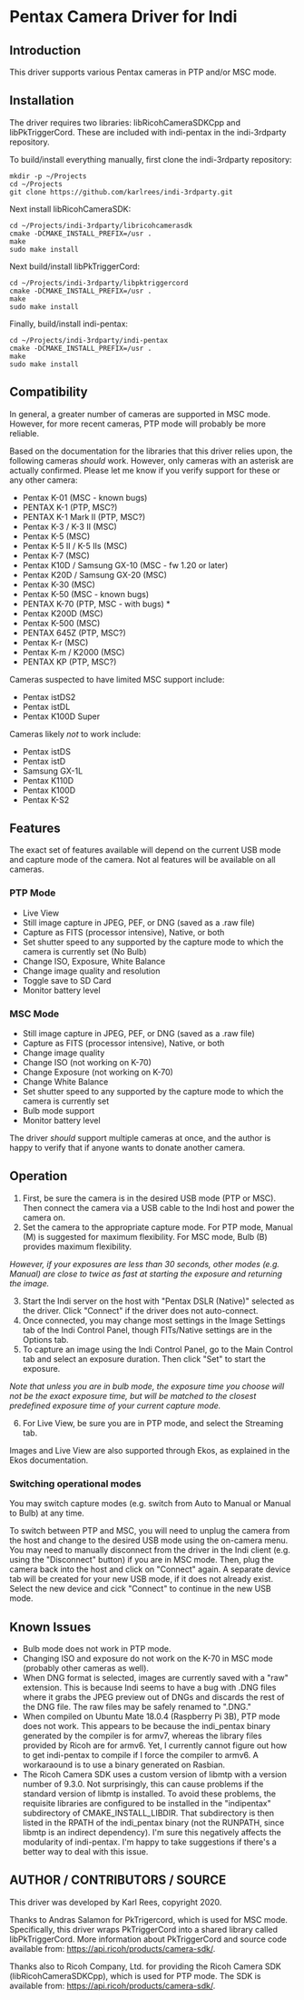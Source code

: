 # Pentax Camera Driver for Indi

## Introduction

This driver supports various Pentax cameras in PTP and/or MSC mode.  

## Installation

The driver requires two libraries: libRicohCameraSDKCpp and libPkTriggerCord.  These are included with indi-pentax in the indi-3rdparty repository.

To build/install everything manually, first clone the indi-3rdparty repository:

```
mkdir -p ~/Projects
cd ~/Projects
git clone https://github.com/karlrees/indi-3rdparty.git
```

Next install libRicohCameraSDK:

```
cd ~/Projects/indi-3rdparty/libricohcamerasdk
cmake -DCMAKE_INSTALL_PREFIX=/usr .
make
sudo make install
```

Next build/install libPkTriggerCord:

```
cd ~/Projects/indi-3rdparty/libpktriggercord
cmake -DCMAKE_INSTALL_PREFIX=/usr .
make
sudo make install
```

Finally, build/install indi-pentax:

```
cd ~/Projects/indi-3rdparty/indi-pentax
cmake -DCMAKE_INSTALL_PREFIX=/usr .
make
sudo make install
```

## Compatibility

In general, a greater number of cameras are supported in MSC mode.  However, for more recent cameras, PTP mode will probably be more reliable.

Based on the documentation for the libraries that this driver relies upon, the following cameras *should* work.  However, only cameras with an asterisk are actually confirmed.  Please let me know if you verify support for these or any other camera:

- Pentax K-01 (MSC - known bugs)
- PENTAX K-1 (PTP, MSC?)
- PENTAX K-1 Mark II (PTP, MSC?)
- Pentax K-3 / K-3 II (MSC)
- Pentax K-5 (MSC)
- Pentax K-5 II / K-5 IIs (MSC)
- Pentax K-7 (MSC)
- Pentax K10D / Samsung GX-10 (MSC - fw 1.20 or later)
- Pentax K20D / Samsung GX-20 (MSC)
- Pentax K-30 (MSC)
- Pentax K-50 (MSC - known bugs)
- PENTAX K-70 (PTP, MSC - with bugs) *
- Pentax K200D (MSC)
- Pentax K-500 (MSC)
- PENTAX 645Z (PTP, MSC?)
- Pentax K-r (MSC)
- Pentax K-m / K2000 (MSC)
- PENTAX KP (PTP, MSC?)

Cameras suspected to have limited MSC support include:

- Pentax istDS2
- Pentax istDL
- Pentax K100D Super

Cameras likely *not* to work include:

- Pentax istDS
- Pentax istD
- Samsung GX-1L
- Pentax K110D
- Pentax K100D
- Pentax K-S2

## Features

The exact set of features available will depend on the current USB mode and capture mode of the camera.  Not al features will be available on all cameras.

### PTP Mode

- Live View
- Still image capture in JPEG, PEF, or DNG (saved as a .raw file)
- Capture as FITS (processor intensive), Native, or both
- Set shutter speed to any supported by the capture mode to which the camera is currently set (No Bulb)
- Change ISO, Exposure, White Balance
- Change image quality and resolution
- Toggle save to SD Card
- Monitor battery level

### MSC Mode

- Still image capture in JPEG, PEF, or DNG (saved as a .raw file)
- Capture as FITS (processor intensive), Native, or both
- Change image quality
- Change ISO (not working on K-70)
- Change Exposure (not working on K-70)
- Change White Balance
- Set shutter speed to any supported by the capture mode to which the camera is currently set
- Bulb mode support
- Monitor battery level

The driver *should* support multiple cameras at once, and the author is happy to verify that if anyone wants to donate another camera.  

## Operation

1. First, be sure the camera is in the desired USB mode (PTP or MSC).  Then connect the camera via a USB cable to the Indi host and power the camera on.
2. Set the camera to the appropriate capture mode.  For PTP mode, Manual (M) is suggested for maximum flexibility.  For MSC mode, Bulb (B) provides maximum flexibility.  

*However, if your exposures are less than 30 seconds, other modes (e.g. Manual) are close to twice as fast at starting the exposure and returning the image.*

3. Start the Indi server on the host with "Pentax DSLR (Native)" selected as the driver.  Click "Connect" if the driver does not auto-connect.
4. Once connected, you may change most settings in the Image Settings tab of the Indi Control Panel, though FITs/Native settings are in the Options tab.  
5. To capture an image using the Indi Control Panel, go to the Main Control tab and select an exposure duration.  Then click "Set" to start the exposure.  

*Note that unless you are in bulb mode, the exposure time you choose will not be the exact exposure time, but will be matched to the closest predefined exposure time of your current capture mode.*  

6. For Live View, be sure you are in PTP mode, and select the Streaming tab.

Images and Live View are also supported through Ekos, as explained in the Ekos documentation.

### Switching operational modes

You may switch capture modes (e.g. switch from Auto to Manual or Manual to Bulb) at any time.  

To switch between PTP and MSC, you will need to unplug the camera from the host and change to the desired USB mode using the on-camera menu.  You may need to manually disconnect from the driver in the Indi client (e.g. using the "Disconnect" button) if you are in MSC mode.  Then, plug the camera back into the host and click on "Connect" again.  A separate device tab will be created for your new USB mode, if it does not already exist.  Select the new device and cick "Connect" to continue in the new USB mode.

## Known Issues

- Bulb mode does not work in PTP mode.
- Changing ISO and exposure do not work on the K-70 in MSC mode (probably other cameras as well).
- When DNG format is selected, images are currently saved with a "raw" extension.  This is because Indi seems to have a bug with .DNG files where it grabs the JPEG preview out of DNGs and discards the rest of the DNG file.  The raw files may be safely renamed to ".DNG."
- When compiled on Ubuntu Mate 18.0.4 (Raspberry Pi 3B), PTP mode does not work.  This appears to be because the indi_pentax binary generated by the compiler is for armv7, whereas the library files provided by Ricoh are for armv6.  Yet, I currently cannot figure out how to get indi-pentax to compile if I force the compiler to armv6.  A workaraound is to use a binary generated on Rasbian.
- The Ricoh Camera SDK uses a custom version of libmtp with a version number of 9.3.0.  Not surprisingly, this can cause problems if the
standard version of libmtp is installed.  To avoid these problems, the requisite libraries are configured to be installed in the "indipentax" subdirectory of CMAKE_INSTALL_LIBDIR.  That subdirectory is then listed in the RPATH of the indi_pentax binary (not the RUNPATH, since libmtp is an indirect dependency).  I'm sure this negatively affects the modularity of indi-pentax.  I'm happy to take suggestions if there's a better way to deal with this issue.

## AUTHOR / CONTRIBUTORS / SOURCE

This driver was developed by Karl Rees, copyright 2020.  

Thanks to Andras Salamon for PkTrigercord, which is used for MSC mode.  Specifically, this driver wraps PkTriggerCord into a shared library called libPkTriggerCord.  More information about PkTriggerCord and source code available from: https://api.ricoh/products/camera-sdk/.

Thanks also to Ricoh Company, Ltd. for providing the Ricoh Camera SDK (libRicohCameraSDKCpp), which is used for PTP mode.  The SDK is available from: https://api.ricoh/products/camera-sdk/.
